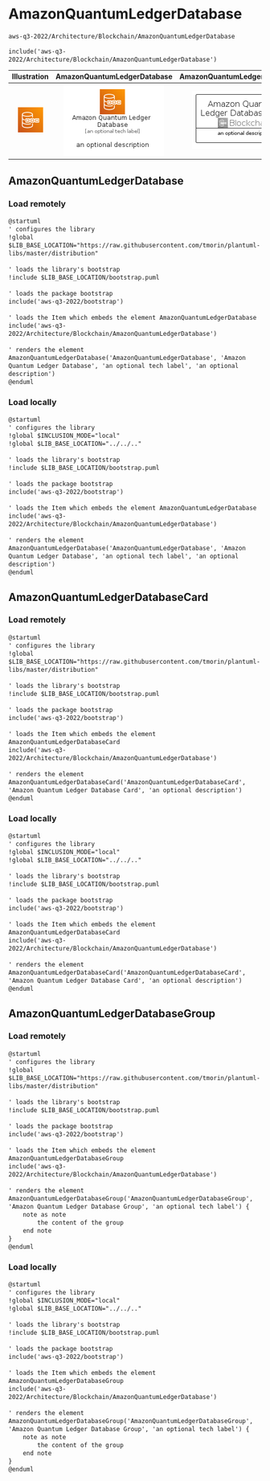 # AmazonQuantumLedgerDatabase


```text
aws-q3-2022/Architecture/Blockchain/AmazonQuantumLedgerDatabase
```

```text
include('aws-q3-2022/Architecture/Blockchain/AmazonQuantumLedgerDatabase')
```



| Illustration | AmazonQuantumLedgerDatabase | AmazonQuantumLedgerDatabaseCard | AmazonQuantumLedgerDatabaseGroup |
| :---: | :---: | :---: | :---: |
| ![illustration for Illustration](../../../aws-q3-2022/Architecture/Blockchain/AmazonQuantumLedgerDatabase.png) | ![illustration for AmazonQuantumLedgerDatabase](../../../aws-q3-2022/Architecture/Blockchain/AmazonQuantumLedgerDatabase.Local.png) | ![illustration for AmazonQuantumLedgerDatabaseCard](../../../aws-q3-2022/Architecture/Blockchain/AmazonQuantumLedgerDatabaseCard.Local.png) | ![illustration for AmazonQuantumLedgerDatabaseGroup](../../../aws-q3-2022/Architecture/Blockchain/AmazonQuantumLedgerDatabaseGroup.Local.png) |




## AmazonQuantumLedgerDatabase

### Load remotely
```plantuml
@startuml
' configures the library
!global $LIB_BASE_LOCATION="https://raw.githubusercontent.com/tmorin/plantuml-libs/master/distribution"

' loads the library's bootstrap
!include $LIB_BASE_LOCATION/bootstrap.puml

' loads the package bootstrap
include('aws-q3-2022/bootstrap')

' loads the Item which embeds the element AmazonQuantumLedgerDatabase
include('aws-q3-2022/Architecture/Blockchain/AmazonQuantumLedgerDatabase')

' renders the element
AmazonQuantumLedgerDatabase('AmazonQuantumLedgerDatabase', 'Amazon Quantum Ledger Database', 'an optional tech label', 'an optional description')
@enduml
```

### Load locally
```plantuml
@startuml
' configures the library
!global $INCLUSION_MODE="local"
!global $LIB_BASE_LOCATION="../../.."

' loads the library's bootstrap
!include $LIB_BASE_LOCATION/bootstrap.puml

' loads the package bootstrap
include('aws-q3-2022/bootstrap')

' loads the Item which embeds the element AmazonQuantumLedgerDatabase
include('aws-q3-2022/Architecture/Blockchain/AmazonQuantumLedgerDatabase')

' renders the element
AmazonQuantumLedgerDatabase('AmazonQuantumLedgerDatabase', 'Amazon Quantum Ledger Database', 'an optional tech label', 'an optional description')
@enduml
```

## AmazonQuantumLedgerDatabaseCard

### Load remotely
```plantuml
@startuml
' configures the library
!global $LIB_BASE_LOCATION="https://raw.githubusercontent.com/tmorin/plantuml-libs/master/distribution"

' loads the library's bootstrap
!include $LIB_BASE_LOCATION/bootstrap.puml

' loads the package bootstrap
include('aws-q3-2022/bootstrap')

' loads the Item which embeds the element AmazonQuantumLedgerDatabaseCard
include('aws-q3-2022/Architecture/Blockchain/AmazonQuantumLedgerDatabase')

' renders the element
AmazonQuantumLedgerDatabaseCard('AmazonQuantumLedgerDatabaseCard', 'Amazon Quantum Ledger Database Card', 'an optional description')
@enduml
```

### Load locally
```plantuml
@startuml
' configures the library
!global $INCLUSION_MODE="local"
!global $LIB_BASE_LOCATION="../../.."

' loads the library's bootstrap
!include $LIB_BASE_LOCATION/bootstrap.puml

' loads the package bootstrap
include('aws-q3-2022/bootstrap')

' loads the Item which embeds the element AmazonQuantumLedgerDatabaseCard
include('aws-q3-2022/Architecture/Blockchain/AmazonQuantumLedgerDatabase')

' renders the element
AmazonQuantumLedgerDatabaseCard('AmazonQuantumLedgerDatabaseCard', 'Amazon Quantum Ledger Database Card', 'an optional description')
@enduml
```

## AmazonQuantumLedgerDatabaseGroup

### Load remotely
```plantuml
@startuml
' configures the library
!global $LIB_BASE_LOCATION="https://raw.githubusercontent.com/tmorin/plantuml-libs/master/distribution"

' loads the library's bootstrap
!include $LIB_BASE_LOCATION/bootstrap.puml

' loads the package bootstrap
include('aws-q3-2022/bootstrap')

' loads the Item which embeds the element AmazonQuantumLedgerDatabaseGroup
include('aws-q3-2022/Architecture/Blockchain/AmazonQuantumLedgerDatabase')

' renders the element
AmazonQuantumLedgerDatabaseGroup('AmazonQuantumLedgerDatabaseGroup', 'Amazon Quantum Ledger Database Group', 'an optional tech label') {
    note as note
        the content of the group
    end note
}
@enduml
```

### Load locally
```plantuml
@startuml
' configures the library
!global $INCLUSION_MODE="local"
!global $LIB_BASE_LOCATION="../../.."

' loads the library's bootstrap
!include $LIB_BASE_LOCATION/bootstrap.puml

' loads the package bootstrap
include('aws-q3-2022/bootstrap')

' loads the Item which embeds the element AmazonQuantumLedgerDatabaseGroup
include('aws-q3-2022/Architecture/Blockchain/AmazonQuantumLedgerDatabase')

' renders the element
AmazonQuantumLedgerDatabaseGroup('AmazonQuantumLedgerDatabaseGroup', 'Amazon Quantum Ledger Database Group', 'an optional tech label') {
    note as note
        the content of the group
    end note
}
@enduml
```

